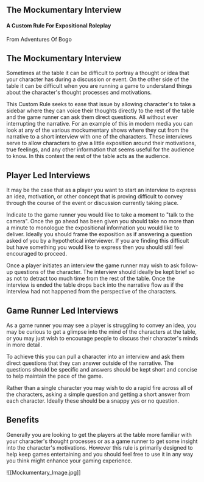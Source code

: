 ## The Mockumentary Interview

#### A Custom Rule For Expositional Roleplay

From Adventures Of Bogo

## The Mockumentary Interview

Sometimes at the table it can be difficult to portray a thought or idea that your character has during a discussion or event. On the other side of the table it can be difficult when you are running a game to understand things about the character's thought processes and motivations.

This Custom Rule seeks to ease that issue by allowing character's to take a sidebar where they can voice their thoughts directly to the rest of the table and the game runner can ask them direct questions. All without ever interrupting the narrative. For an example of this in modern media you can look at any of the various mockumentary shows where they cut from the narrative to a short interview with one of the characters. These interviews serve to allow characters to give a little exposition around their motivations, true feelings, and any other information that seems useful for the audience to know. In this context the rest of the table acts as the audience.

## Player Led Interviews

It may be the case that as a player you want to start an interview to express an idea, motivation, or other concept that is proving difficult to convey through the course of the event or discussion currently taking place.

Indicate to the game runner you would like to take a moment to "talk to the camera". Once the go ahead has been given you should take no more than a minute to monologue the expositional information you would like to deliver. Ideally you should frame the exposition as if answering a question asked of you by a hypothetical interviewer. If you are finding this difficult but have something you would like to express then you should still feel encouraged to proceed.

Once a player initiates an interview the game runner may wish to ask follow-up questions of the character. The interview should ideally be kept brief so as not to detract too much time from the rest of the table. Once the interview is ended the table drops back into the narrative flow as if the interview had not happened from the perspective of the characters.

## Game Runner Led Interviews

As a game runner you may see a player is struggling to convey an idea, you may be curious to get a glimpse into the mind of the characters at the table, or you may just wish to encourage people to discuss their character's minds in more detail. 

To achieve this you can pull a character into an interview and ask them direct questions that they can answer outside of the narrative. The questions should be specific and answers should be kept short and concise to help maintain the pace of the game.

Rather than a single character you may wish to do a rapid fire across all of the characters, asking a simple question and getting a short answer from each character. Ideally these should be a snappy yes or no question.

## Benefits

Generally you are looking to get the players at the table more familiar with your character's thought processes or as a game runner to get some insight into the character's motivations. However this rule is primarily designed to help keep games entertaining and you should feel free to use it in any way you think might enhance your gaming experience.

![[Mockumentary_Image.jpg]]